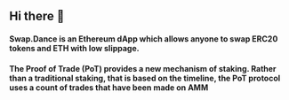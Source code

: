 ## Hi there 👋

#### Swap.Dance is an Ethereum dApp which allows anyone to swap ERC20 tokens and ETH with low slippage. 

#### The Proof of Trade (PoT) provides a new mechanism of staking. Rather than a traditional staking, that is based on the timeline, the PoT protocol uses a count of trades that have been made on AMM

<!--

**Here are some ideas to get you started:**

🙋‍♀️ A short introduction - what is your organization all about?
🌈 Contribution guidelines - how can the community get involved?
👩‍💻 Useful resources - where can the community find your docs? Is there anything else the community should know?
🍿 Fun facts - what does your team eat for breakfast?
🧙 Remember, you can do mighty things with the power of [Markdown](https://docs.github.com/github/writing-on-github/getting-started-with-writing-and-formatting-on-github/basic-writing-and-formatting-syntax)
-->
